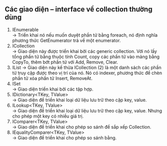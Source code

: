 ## Các giao diện – interface về collection thường dùng

1. IEnumerable<T>	
-> Triển khai nó nếu muốn duyệt phần tử bằng foreach, nó định nghĩa phương thức GetEnumerator trả về một enumerator.
2. ICollection<T>	
-> Giao diện này được triển khai bởi các generic collection. Với nó lấy tổng phần tử bằng thuộc tính Count, 
copy các phần tử vào mảng bằng CopyTo, thêm bớt phần tử với Add, Remove, Clear.
3. IList<T>	
-> Giao diện này kế thừa ICollection<T> (2) là một danh sách các phần tử truy cập được theo vị trí của nó. Nó có indexer, 
phương thức để chèn phần tử xóa phần tử Insert, RemoveAt.
4. ISet<T>	
-> Giao diện triển khai bởi các tập hợp.
5. IDictionary<TKey, TValue>	
-> Giao diện để triển khai loại dữ liệu lưu trữ theo cặp key, value.
6. ILookup<TKey, TValue>	
-> Giao diện để triển khai loại dữ liệu lưu trữ theo cặp key, value. Nhưng cho phép một key có nhiều giá trị.
7. IComparer<TKey, TValue>	
-> Giao diện để triển khai cho phép so sánh để sắp xếp Collection.
8. IEqualityComparer<TKey, TValue>	
-> Giao diện để triển khai cho phép so sánh bằng.
